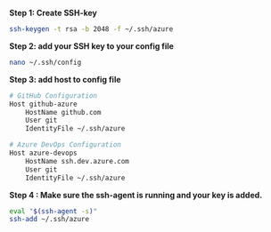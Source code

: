 **Step 1: Create SSH-key**
```bash
ssh-keygen -t rsa -b 2048 -f ~/.ssh/azure
```

**Step 2: add your SSH key to your config file**
```bash
nano ~/.ssh/config
```
**Step 3: add host to config file**
```bash
# GitHub Configuration
Host github-azure
    HostName github.com
    User git
    IdentityFile ~/.ssh/azure

# Azure DevOps Configuration
Host azure-devops
    HostName ssh.dev.azure.com
    User git
    IdentityFile ~/.ssh/azure
```
**Step 4 : Make sure the ssh-agent is running and your key is added.**
```bash
eval "$(ssh-agent -s)"
ssh-add ~/.ssh/azure
```